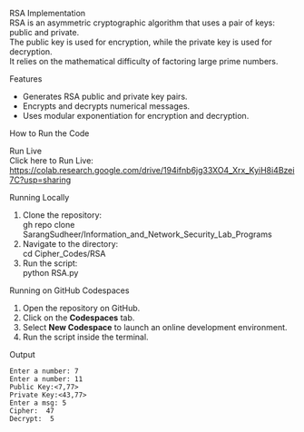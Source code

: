 RSA Implementation  
RSA is an asymmetric cryptographic algorithm that uses a pair of keys: public and private.  
The public key is used for encryption, while the private key is used for decryption.  
It relies on the mathematical difficulty of factoring large prime numbers.  

Features  
- Generates RSA public and private key pairs.  
- Encrypts and decrypts numerical messages.  
- Uses modular exponentiation for encryption and decryption.  

How to Run the Code  

Run Live  
Click here to Run Live: https://colab.research.google.com/drive/194ifnb6jg33XO4_Xrx_KyiH8i4Bzei7C?usp=sharing  

Running Locally  
1. Clone the repository:  
   gh repo clone SarangSudheer/Information_and_Network_Security_Lab_Programs  
2. Navigate to the directory:  
   cd Cipher_Codes/RSA  
3. Run the script:  
   python RSA.py  

Running on GitHub Codespaces  
1. Open the repository on GitHub.  
2. Click on the **Codespaces** tab.  
3. Select **New Codespace** to launch an online development environment.  
4. Run the script inside the terminal.  

Output  
```
Enter a number: 7  
Enter a number: 11  
Public Key:<7,77>  
Private Key:<43,77>  
Enter a msg: 5  
Cipher:  47  
Decrypt:  5  
```

